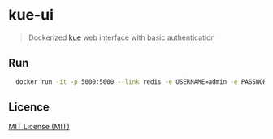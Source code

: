 # kue-ui
> Dockerized [kue](https://github.com/Automattic/kue) web interface with basic authentication

## Run
```sh
  docker run -it -p 5000:5000 --link redis -e USERNAME=admin -e PASSWORD=password -e KUE_PREFIX=queue arch3r/kue-ui
```

## Licence
[MIT License (MIT)](http://opensource.org/licenses/MIT)
